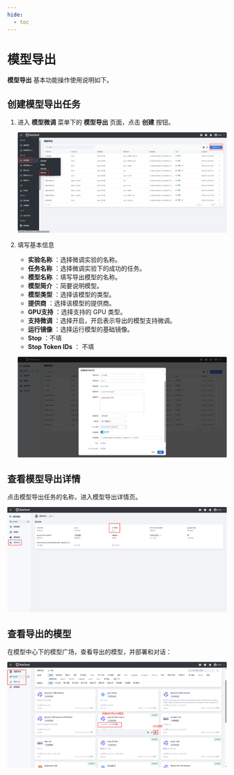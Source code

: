 ```yaml
---
hide:
  - toc
---
```


# 模型导出

**模型导出** 基本功能操作使用说明如下。

## 创建模型导出任务

1. 进入 **模型微调** 菜单下的 **模型导出** 页面，点击 **创建** 按钮。

    ![创建模型导出](images/model-export.jpg)

2. 填写基本信息

    - **实验名称** ：选择微调实验的名称。
    - **任务名称** ：选择微调实验下的成功的任务。
    - **模型名称** ：填写导出模型的名称。
    - **模型简介** ：简要说明模型。
    - **模型类型** ：选择该模型的类型。
    - **提供商** ：选择该模型的提供商。
    - **GPU支持** ：选择支持的 GPU 类型。
    - **支持微调** ：选择开启，开启表示导出的模型支持微调。
    - **运行镜像** ：选择运行模型的基础镜像。
    - **Stop** ：不填
    - **Stop Token IDs** ： 不填

    ![创建模型导出](images/model-export01.jpg)

## 查看模型导出详情

点击模型导出任务的名称，进入模型导出详情页。

![模型导出详情](images/model-export-detail.jpg)

## 查看导出的模型

在模型中心下的模型广场，查看导出的模型，并部署和对话：

![导出模型查看](images/model-export02.jpg)
